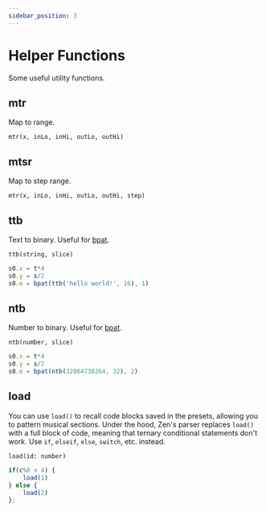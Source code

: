```yaml
---
sidebar_position: 3
---
```

# Helper Functions
Some useful utility functions.

## mtr
Map to range.

`mtr(x, inLo, inHi, outLo, outHi)`

## mtsr
Map to step range.

`mtr(x, inLo, inHi, outLo, outHi, step)`

## ttb
Text to binary. Useful for [bpat](/docs/docs/functions/logical-functions).

`ttb(string, slice)`

```js
s0.x = t*4
s0.y = s/2
s0.e = bpat(ttb('hello world!', 16), 1)
```

## ntb
Number to binary. Useful for [bpat](/docs/docs/functions/logical-functions).

`ntb(number, slice)`

```js
s0.x = t*4
s0.y = s/2
s0.e = bpat(ntb(32864738264, 32), 2)
```

## load
You can use `load()` to recall code blocks saved in the presets, allowing you to pattern musical sections. Under the hood, Zen's parser replaces `load()` with a full block of code, meaning that ternary conditional statements don't work. Use `if`, `elseif`, `else`, `switch`, etc. instead.

`load(id: number)`

```js
if(c%8 < 4) {
    load(1)
} else {
    load(2)
};
```